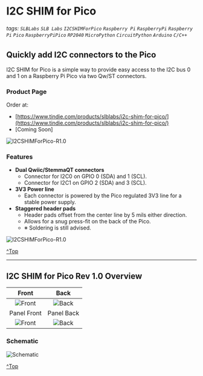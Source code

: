 # I2C SHIM for Pico
###### tags: `SLBLabs` `SLB Labs` `I2CSHIMForPico` `Raspberry Pi` `RaspberryPi` `Raspberry` `Pi` `Pico` `RaspberryPiPico` `RP2040` `MicroPython` `CircuitPython` `Arduino` `C/C++`

## Quickly add I2C connectors to the Pico
I2C SHIM for Pico is a simple way to provide easy access to the I2C bus 0 and 1 on a Raspberry Pi Pico via two Qw/ST connectors.

### Product Page
Order at:
- [https://www.tindie.com/products/slblabs/i2c-shim-for-pico/](https://www.tindie.com/products/slblabs/i2c-shim-for-pico/)
- [Coming Soon]

![I2CSHIMForPico-R1.0](https://github.com/user-attachments/assets/9384fbb3-90e5-438e-9473-a41e2f31ac61)

### Features

- **Dual Qwiic/StemmaQT connectors**
  - Connector for I2C0 on GPIO 0 (SDA) and 1 (SCL).
  - Connector for I2C1 on GPIO 2 (SDA) and 3 (SCL).
- **3V3 Power line**
  - Each connector is powered by the Pico regulated 3V3 line for a stable power supply.
- **Staggered header pads**
  - Header pads offset from the center line by 5 mils either direction.
  - Allows for a snug press-fit on the back of the Pico.
  - ※ Soldering is still advised.

![I2CSHIMForPico-R1.0](https://github.com/user-attachments/assets/6e963b1f-ffe9-4161-9b99-f20ee11c30d2)



[^Top](#Top)


---
## I2C SHIM for Pico Rev 1.0 Overview

|Front|Back|
|:-:|:-:|
|![Front](https://github.com/user-attachments/assets/7a491bf6-0eb4-4bf2-8281-851384f83fff)|![Back](https://github.com/user-attachments/assets/b74e372b-e26e-4166-b6a3-4554e4567a91)|
|Panel Front|Panel Back|
|![Front](https://github.com/user-attachments/assets/dd027733-3d79-4327-994f-b122ce0f1690)|![Back](https://github.com/user-attachments/assets/4de58804-5e34-4398-8cc8-7f70123fdf43)|

### Schematic

![Schematic](https://github.com/user-attachments/assets/e766b21a-181d-4fdd-974f-cf37224d7ac5)

[^Top](#Top)
